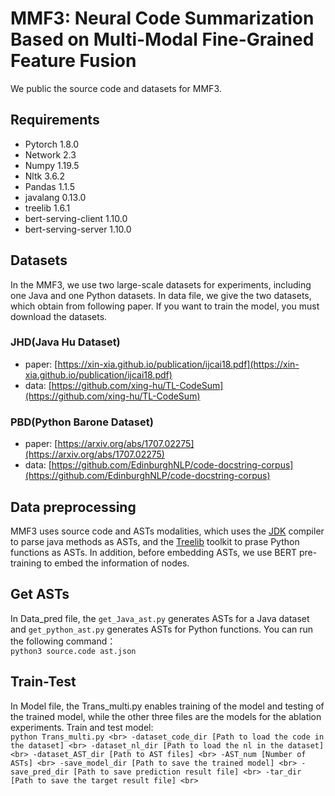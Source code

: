 # MMF3: Neural Code Summarization Based on Multi-Modal Fine-Grained Feature Fusion
We public the source code and datasets for MMF3.

## Requirements
  * Pytorch 1.8.0
  * Network 2.3
  * Numpy 1.19.5
  * Nltk 3.6.2
  * Pandas 1.1.5
  * javalang 0.13.0
  * treelib 1.6.1
  * bert-serving-client 1.10.0
  * bert-serving-server 1.10.0

## Datasets
In the MMF3, we use two large-scale datasets for experiments, including one Java and one Python datasets. In data file, we give the two datasets, which obtain from following paper. If you want to train the model, you must download the datasets.

### JHD(Java Hu Dataset)
 * paper: [https://xin-xia.github.io/publication/ijcai18.pdf](https://xin-xia.github.io/publication/ijcai18.pdf)
 * data: [https://github.com/xing-hu/TL-CodeSum](https://github.com/xing-hu/TL-CodeSum)

### PBD(Python Barone Dataset)
 * paper: [https://arxiv.org/abs/1707.02275](https://arxiv.org/abs/1707.02275)
 * data: [https://github.com/EdinburghNLP/code-docstring-corpus](https://github.com/EdinburghNLP/code-docstring-corpus)

## Data preprocessing
MMF3 uses source code and ASTs modalities, which uses the [JDK](http://www.eclipse.org/jdt/) compiler to parse java methods as ASTs, and the [Treelib](https://treelib.readthedocs.io/en/latest/) toolkit to prase Python functions as ASTs. In addition, before embedding ASTs, we use BERT pre-training to embed the information of nodes.

## Get ASTs
In Data_pred file, the `get_Java_ast.py` generates ASTs for a Java dataset and `get_python_ast.py` generates ASTs for Python functions. You can run the following command：<br>
`python3 source.code ast.json`

## Train-Test
In Model file, the Trans_multi.py enables training of the model and testing of the trained model, while the other three files are the models for the ablation experiments. Train and test model:<br>
`python Trans_multi.py <br>
-dataset_code_dir [Path to load the code in the dataset] <br>
-dataset_nl_dir [Path to load the nl in the dataset] <br>
-dataset_AST_dir [Path to AST files] <br>
-AST_num [Number of ASTs] <br>
-save_model_dir [Path to save the trained model] <br>
-save_pred_dir [Path to save prediction result file] <br>
-tar_dir [Path to save the target result file] <br>`



